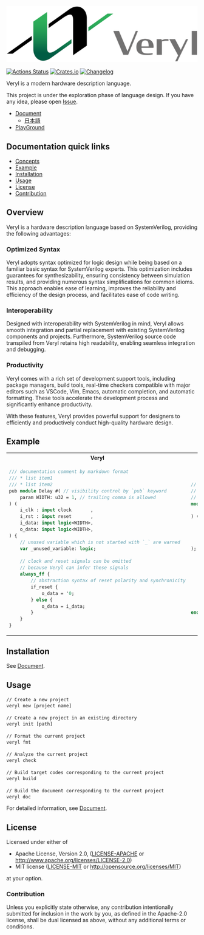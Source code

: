 [![Veryl](support/logo/veryl_wide.png)](https://veryl-lang.org/)

[![Actions Status](https://github.com/veryl-lang/veryl/workflows/Regression/badge.svg)](https://github.com/veryl-lang/veryl/actions)
[![Crates.io](https://img.shields.io/crates/v/veryl.svg)](https://crates.io/crates/veryl)
[![Changelog](https://img.shields.io/badge/changelog-v0.12.0-green.svg)](https://github.com/veryl-lang/veryl/blob/master/CHANGELOG.md)

Veryl is a modern hardware description language.

This project is under the exploration phase of language design.
If you have any idea, please open [Issue](https://github.com/veryl-lang/veryl/issues).

* [Document](https://doc.veryl-lang.org/book/)
    * [日本語](https://doc.veryl-lang.org/book/ja/)
* [PlayGround](https://doc.veryl-lang.org/playground/)

## Documentation quick links

* [Concepts](#concepts)
* [Example](#example)
* [Installation](#installation)
* [Usage](#usage)
* [License](#license)
* [Contribution](#contribution)

## Overview

Veryl is a hardware description language based on SystemVerilog, providing the following advantages:

### Optimized Syntax
Veryl adopts syntax optimized for logic design while being based on a familiar basic syntax for SystemVerilog experts.
This optimization includes guarantees for synthesizability, ensuring consistency between simulation results, and providing numerous syntax simplifications for common idioms.
This approach enables ease of learning, improves the reliability and efficiency of the design process, and facilitates ease of code writing.

### Interoperability
Designed with interoperability with SystemVerilog in mind, Veryl allows smooth integration and partial replacement with existing SystemVerilog components and projects.
Furthermore, SystemVerilog source code transpiled from Veryl retains high readability, enabling seamless integration and debugging.

### Productivity
Veryl comes with a rich set of development support tools, including package managers, build tools, real-time checkers compatible with major editors such as VSCode, Vim, Emacs, automatic completion, and automatic formatting.
These tools accelerate the development process and significantly enhance productivity.

With these features, Veryl provides powerful support for designers to efficiently and productively conduct high-quality hardware design.

## Example

<table>
<tr>
<th>Veryl</th>
<th>SystemVerilog</th>

</tr>
<tr>
<td>

```systemverilog
/// documentation comment by markdown format
/// * list item1
/// * list item2
pub module Delay #( // visibility control by `pub` keyword
    param WIDTH: u32 = 1, // trailing comma is allowed
) (
    i_clk : input clock       ,
    i_rst : input reset       ,
    i_data: input logic<WIDTH>,
    o_data: input logic<WIDTH>,
) {
    // unused variable which is not started with `_` are warned
    var _unused_variable: logic;

    // clock and reset signals can be omitted
    // because Veryl can infer these signals
    always_ff {
        // abstraction syntax of reset polarity and synchronicity
        if_reset {
            o_data = '0;
        } else {
            o_data = i_data;
        }
    }
}
```

</td>
<td>

```systemverilog
// comment
//
//
module Delay #(
    parameter int WIDTH = 1
) (
    input              i_clk ,
    input              i_rst ,
    input  [WIDTH-1:0] i_data,
    output [WIDTH-1:0] o_data
);
    logic unused_variable;

    always_ff @ (posedge i_clk or negedge i_rst) begin
        if (!i_rst) begin
            o_data <= '0;
        end else begin
            o_data <= i_data;
        end
    end
endmodule
```

</td>
</tr>
</table>

## Installation

See [Document](https://doc.veryl-lang.org/book/03_getting_started/01_installation.html).

## Usage

```
// Create a new project
veryl new [project name]

// Create a new project in an existing directory
veryl init [path]

// Format the current project
veryl fmt

// Analyze the current project
veryl check

// Build target codes corresponding to the current project
veryl build

// Build the document corresponding to the current project
veryl doc
```

For detailed information, see [Document](https://doc.veryl-lang.org/book/).

## License

Licensed under either of

 * Apache License, Version 2.0, ([LICENSE-APACHE](LICENSE-APACHE) or http://www.apache.org/licenses/LICENSE-2.0)
 * MIT license ([LICENSE-MIT](LICENSE-MIT) or http://opensource.org/licenses/MIT)

at your option.

### Contribution

Unless you explicitly state otherwise, any contribution intentionally
submitted for inclusion in the work by you, as defined in the Apache-2.0
license, shall be dual licensed as above, without any additional terms or
conditions.
